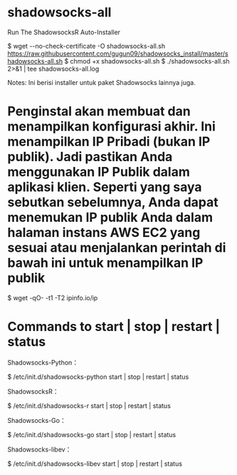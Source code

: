 # shadowsocks-all

Run The ShadowsocksR Auto-Installer

$ wget --no-check-certificate -O shadowsocks-all.sh https://raw.githubusercontent.com/gugun09/shadowsocks_install/master/shadowsocks-all.sh
$ chmod +x shadowsocks-all.sh
$ ./shadowsocks-all.sh 2>&1 | tee shadowsocks-all.log

Notes: Ini berisi installer untuk paket Shadowsocks lainnya juga.

# Penginstal akan membuat dan menampilkan konfigurasi akhir. Ini menampilkan IP Pribadi (bukan IP publik). Jadi pastikan Anda menggunakan IP Publik dalam aplikasi klien. Seperti yang saya sebutkan sebelumnya, Anda dapat menemukan IP publik Anda dalam halaman instans AWS EC2 yang sesuai atau menjalankan perintah di bawah ini untuk menampilkan IP publik

$ wget -qO- -t1 -T2 ipinfo.io/ip


# Commands to start | stop | restart | status

Shadowsocks-Python：

$ /etc/init.d/shadowsocks-python start | stop | restart | status

ShadowsocksR：

$ /etc/init.d/shadowsocks-r start | stop | restart | status


Shadowsocks-Go：

$ /etc/init.d/shadowsocks-go start | stop | restart | status


Shadowsocks-libev：

$ /etc/init.d/shadowsocks-libev start | stop | restart | status